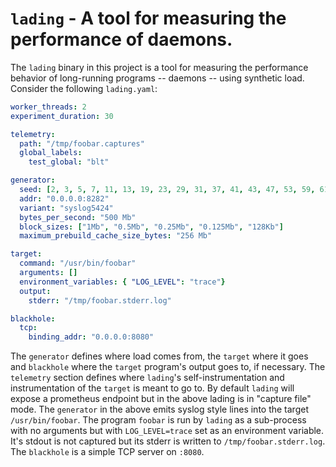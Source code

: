 # `lading` - A tool for measuring the performance of daemons.

The `lading` binary in this project is a tool for measuring the performance
behavior of long-running programs -- daemons -- using synthetic load. Consider
the following `lading.yaml`:

```yaml
worker_threads: 2
experiment_duration: 30

telemetry:
  path: "/tmp/foobar.captures"
  global_labels:
    test_global: "blt"

generator:
  seed: [2, 3, 5, 7, 11, 13, 19, 23, 29, 31, 37, 41, 43, 47, 53, 59, 61, 67, 71, 73, 79, 83, 89, 97, 101, 103, 107, 109, 113, 127, 131, 137]
  addr: "0.0.0.0:8282"
  variant: "syslog5424"
  bytes_per_second: "500 Mb"
  block_sizes: ["1Mb", "0.5Mb", "0.25Mb", "0.125Mb", "128Kb"]
  maximum_prebuild_cache_size_bytes: "256 Mb"

target:
  command: "/usr/bin/foobar"
  arguments: []
  environment_variables: { "LOG_LEVEL": "trace"}
  output:
    stderr: "/tmp/foobar.stderr.log"

blackhole:
  tcp:
    binding_addr: "0.0.0.0:8080"
```

The `generator` defines where load comes from, the `target` where it goes and
`blackhole` where the `target` program's output goes to, if necessary. The
`telemetry` section defines where `lading`'s self-instrumentation and
instrumentation of the `target` is meant to go to. By default `lading` will
expose a prometheus endpoint but in the above lading is in "capture file"
mode. The `generator` in the above emits syslog style lines into the target
`/usr/bin/foobar`. The program `foobar` is run by `lading` as a sub-process with
no arguments but with `LOG_LEVEL=trace` set as an environment variable. It's
stdout is not captured but its stderr is written to
`/tmp/foobar.stderr.log`. The `blackhole` is a simple TCP server on `:8080`.
